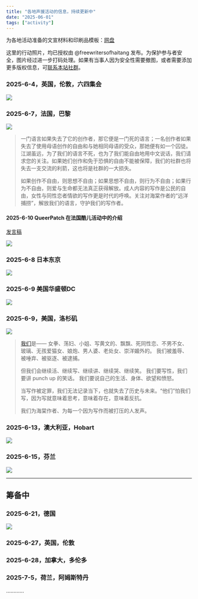 ```yaml
---
title: "各地声援活动的信息，持续更新中" 
date: "2025-06-01"
tags: ["activity"] 
---
```



为各地活动准备的文宣材料和印刷品模板：[网盘](https://drive.google.com/drive/folders/116zywSst_OCRI6or0X7HEZgQnvU63wL6)

这里的行动照片，均已授权由 @freewritersofhaitang 发布。为保护参与者安全，图片经过进一步打码处理。如果有当事人因为安全性需要撤图，或者需要添加更多版权信息，可[联系本站社群](https://freewriters-haitang.github.io/contact/)。

### 2025-6-4，英国，伦敦，六四集会

![](https://freewriters-haitang.github.io/posts/000014-activities/20250604-uk-london.jpg)

### 2025-6-7，法国，巴黎

![](https://freewriters-haitang.github.io/posts/000014-activities/20250607-france-paris.jpg)

> 一门语言如果失去了它的创作者，那它便是一门死的语言；一名创作者如果失去了使用母语创作的自由和与她相同母语的受众，那她便有如一个囚徒。江湖虽远，为了我们的语言不死，也为了我们能自由地用中文说话，我们请求您的关注。如果她们创作和免于恐惧的自由不能被保障，我们的社群也将失去一支交流的利箭，这也将是社群的一大损失。
>
> 如果创作不自由，则思想不自由；如果思想不自由，则行为不自由；如果行为不自由，则爱与生命都无法真正获得解放。成人内容的写作是公民的自由，女性与同性恋者情欲的写作更是时代的呼唤。关注对海棠作者的“远洋捕捞”，解放我们的语言，守护我们的写作者。


#### 2025-6-10 QueerPatch 在法国酷儿活动中的介绍

[发言稿](https://freewriters-haitang.github.io/posts/000370-french/)

![](https://freewriters-haitang.github.io/posts/000014-activities/20250610-france.jpeg)

### 2025-6-8 日本东京

![](https://freewriters-haitang.github.io/posts/000014-activities/20250608-japan-tokyo-1.jpeg)

### 2025-6-9 美国华盛顿DC

![](https://freewriters-haitang.github.io/posts/000014-activities/20250609-usa-dc-4.jpg)

### 2025-6-9，美国，洛杉矶

![](https://freewriters-haitang.github.io/posts/000014-activities/20250609-usa-la-2-2.jpg)

>[我们](https://freewriters-haitang.github.io/posts/000400-usa-la-protest/)是——
女拳、荡妇、小姐、写黄文的、飘飘、死同性恋、不男不女、玻璃、无孩爱猫女、娘炮、男人婆、老处女、崇洋媚外的。
我们被羞辱、被唾弃、被驱逐、被逮捕。
>
>但我们会继续活、继续写、继续讲、继续哭、继续笑。
我们要写性，我们要讲 punch up 的笑话。
我们要说自己的生活、身体、欲望和愤怒。
>
>当写作被定罪，我们无法记录当下，也就失去了历史与未来。“他们”怕我们写，因为写就意味着思考，意味着存在，意味着反抗。
>
>我们为海棠作者、为每一个因为写作而被打压的人发声。

### 2025-6-13，澳大利亚，Hobart

![](https://freewriters-haitang.github.io/posts/000014-activities/20250613-Australia-Hobart.jpg)

### 2025-6-15，芬兰

![](https://freewriters-haitang.github.io/posts/000014-activities/20250615-Finland.jpg)

---

## 筹备中

### 2025-6-21，德国

![](https://freewriters-haitang.github.io/posts/000014-activities/20250615-germany.jpg)

### 2025-6-27，英国，伦敦

### 2025-6-28，加拿大，多伦多

### 2025-7-5，荷兰，阿姆斯特丹

…………

